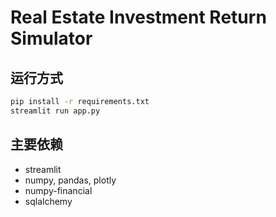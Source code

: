 # Real Estate Investment Return Simulator

## 运行方式

```bash
pip install -r requirements.txt
streamlit run app.py
```

## 主要依赖
- streamlit
- numpy, pandas, plotly
- numpy-financial
- sqlalchemy 